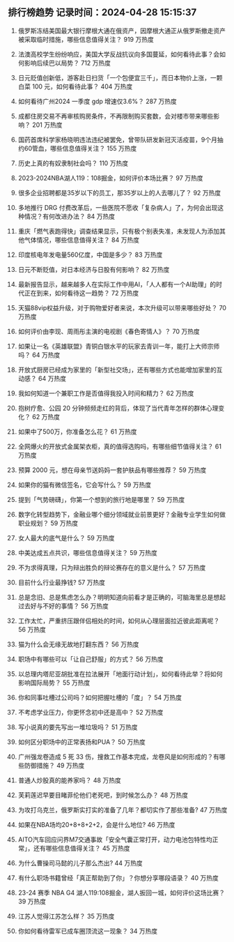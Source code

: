 
## 排行榜趋势 记录时间：2024-04-28 15:15:37
  
  1. 俄罗斯冻结美国最大银行摩根大通在俄资产，因摩根大通正从俄罗斯撤走资产被采取临时措施，哪些信息值得关注？ 919 万热度
    
  2. 法澳高校学生纷纷响应，美国大学反战抗议向多国蔓延，如何看待此事？会如何影响后续巴以局势？ 712 万热度
    
  3. 日元贬值创新低，游客赴日扫货「一个包便宜三千」，而日本物价上涨，一颗白菜 100 元，如何看待此事？ 404 万热度
    
  4. 如何看待广州2024 一季度 gdp 增速仅3.6%？ 287 万热度
    
  5. 成都住房交易不再审核购房条件，不再限制购买套数，会对楼市带来哪些影响？ 201 万热度
    
  6. 国药首席科学家杨晓明违法违纪被罢免，曾带队研发新冠灭活疫苗，9个月抽约60管血，哪些信息值得关注？ 155 万热度
    
  7. 历史上真的有奴隶制社会吗？ 110 万热度
    
  8. 2023-2024NBA湖人119：108掘金，如何评价本场比赛？ 97 万热度
    
  9. 很多企业招聘都是35岁以下的员工，那35岁以上的人去哪儿了？ 92 万热度
    
  10. 多地推行 DRG 付费改革后，一些医院不愿收「复杂病人」了，为何会出现这种情况？有何改进办法？ 84 万热度
    
  11. 重庆「燃气表跑得快」调查结果显示，只有极个别表失准，未发现人为添加其他气体情况，哪些信息值得关注？ 84 万热度
    
  12. 印度核电年发电量560亿度，中国是多少？ 83 万热度
    
  13. 日元不断贬值，对日本经济与日股有何影响？ 82 万热度
    
  14. 最新报告显示，越来越多人在实际工作中用AI，「人人都有一个AI助理」的时代正在到来，如何看待这一趋势？ 72 万热度
    
  15. 天猫88vip权益升级，对于购物爱好者来说，本次升级可以带来哪些好处？ 70 万热度
    
  16. 如何评价由李现、周雨彤主演的电视剧《春色寄情人》？ 70 万热度
    
  17. 如果让一名《英雄联盟》青铜白银水平的玩家去青训一年，能打上大师宗师吗？ 64 万热度
    
  18. 开放式厨房已经成为家里的「新型社交场」，还有哪些方式也能增加家里的互动感？ 64 万热度
    
  19. 我如何知道一个兼职工作是否值得我投入时间和精力？ 62 万热度
    
  20. 抱树疗愈、公园 20 分钟频频走红的背后，体现了当代青年怎样的群体心理变化？ 62 万热度
    
  21. 如果中了500万，你准备怎么花？ 61 万热度
    
  22. 全网爆火的开放式金属架衣柜，真的值得选购吗，有哪些细节值得关注？ 61 万热度
    
  23. 预算 2000 元，想在母亲节送妈妈一套护肤品有哪些推荐？ 59 万热度
    
  24. 如果你的猫有微信签名，它会写什么？ 59 万热度
    
  25. 提到「气势磅礴」，你第一个想到的旅行地是哪里？ 59 万热度
    
  26. 数字化转型趋势下，金融业哪个细分领域就业前景更好？金融专业学生如何做职业规划？ 59 万热度
    
  27. 女人最大的底气是什么？ 59 万热度
    
  28. 中美达成五点共识，哪些信息值得关注？ 59 万热度
    
  29. 不为求得真理，只为辩出胜负的辩论赛存在的意义是什么？ 57 万热度
    
  30. 目前什么行业最挣钱? 57 万热度
    
  31. 总是念旧、总是焦虑怎么办？明明知道向前看才是正确的，可脑海里总是想起过去好与不好的事情？ 56 万热度
    
  32. 工作太忙，严重挤压跟伴侣相处的时间，如何从心理层面拉近彼此距离呢？ 56 万热度
    
  33. 猫为什么会无缘无故地打翻东西？ 56 万热度
    
  34. 职场中有哪些可以「让自己舒服」的方式？ 56 万热度
    
  35. 以总理内塔尼亚胡批准在拉法展开「地面行动计划」，如何看待此举？将如何影响国际局势？ 55 万热度
    
  36. 你和同事吐槽过公司吗？如何把握吐槽的「度」？ 54 万热度
    
  37. 不考虑学业压力，你更怀念初中还是高中？ 52 万热度
    
  38. 写小说真的要先写出一堆垃圾吗？ 51 万热度
    
  39. 如何区分职场中的正常表扬和PUA？ 50 万热度
    
  40. 广州强龙卷造成 5 死 33 伤，搜救工作基本完成，龙卷风是如何形成的？有哪些防御措施？ 49 万热度
    
  41. 普通人炒股真的能养家吗？ 48 万热度
    
  42. 芙莉莲迟早要目睹菲伦他们老死吧，到时候怎么办？ 48 万热度
    
  43. 为攻打乌克兰，俄罗斯实打实的准备了几年？都切实作了那些准备? 47 万热度
    
  44. 如果在NBA场均20+8+8+2+2，会是什么地位? 46 万热度
    
  45. AITO汽车回应问界M7交通事故「安全气囊正常打开，动力电池包特性均正常」，还有哪些信息值得关注？ 45 万热度
    
  46. 为什么曹操司马懿的儿子那么杰出? 44 万热度
    
  47. 有什么职场书籍曾经「真正帮助到了你」？你想分享哪段语录？ 40 万热度
    
  48. 23-24 赛季 NBA G4 湖人119:108掘金，湖人扳回一城，如何评价这场比赛？ 39 万热度
    
  49. 江苏人觉得江苏怎么样？ 35 万热度
    
  50. 你如何看待雷军已成车圈顶流这一现象？ 34 万热度
    